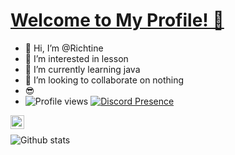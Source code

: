 # [Welcome to My Profile! 👋](https://richtine.xyz)
- 👋 Hi, I’m @Richtine<br>
- 👀 I’m interested in lesson<br>
- 🌱 I’m currently learning java<br>
- 💞️ I’m looking to collaborate on nothing<br>
- 😎
- ![Profile views](https://gpvc.arturio.dev/Richtine)
[![Discord Presence](https://lanyard.cnrad.dev/api/912665290825953292)](https://discord.com/users/912665290825953292)

[<img align="left" alt="iletisim | Instagram" width="22px" src="https://cdn.jsdelivr.net/npm/simple-icons@v3/icons/instagram.svg" />][Instagram]
<br />



</details>


[Instagram]: https://instagram.com/rchtn1337







![Github stats](https://github-readme-stats.vercel.app/api?username=Richtine&show_icons=true&theme=radical)

